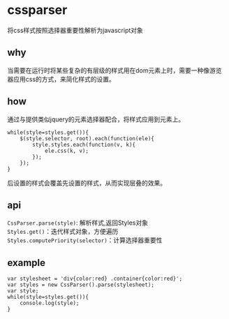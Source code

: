 # cssparser

将css样式按照选择器重要性解析为javascript对象

## why
当需要在运行时将某些复杂的有层级的样式用在dom元素上时，需要一种像游览器应用css的方式，来简化样式的设置。

## how
通过与提供类似jquery的元素选择器配合，将样式应用到元素上。

	while(style=styles.get()){
		$(style.selector, root).each(function(ele){
			style.styles.each(function(v, k){
				ele.css(k, v);
			});
		});
	}
	
后设置的样式会覆盖先设置的样式，从而实现层叠的效果。	

## api
`CssParser.parse(style)`: 解析样式,返回Styles对象<br>
`Styles.get()`：迭代样式对象，方便遍历<br>
`Styles.computePriority(selector)`：计算选择器重要性

## example

	var stylesheet = 'div{color:red} .container{color:red}';
	var styles = new CssParser().parse(stylesheet);
	var style;
	while(style=styles.get()){
		console.log(style);
	}
